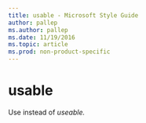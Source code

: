 ```yaml
---
title: usable - Microsoft Style Guide
author: pallep
ms.author: pallep
ms.date: 11/19/2016
ms.topic: article
ms.prod: non-product-specific
---
```


# usable

Use instead of *useable.*

